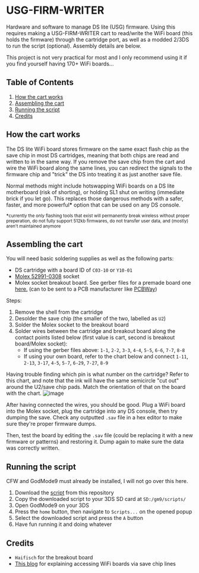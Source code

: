 # USG-FIRM-WRITER
Hardware and software to manage DS lite (USG) firmware. Using this requires making a USG-FIRM-WRITER cart to read/write the WiFi board (this holds the firmware) through the cartridge port, as well as a modded 2/3DS to run the script (optional). Assembly details are below.

This project is not very practical for most and I only recommend using it if you find yourself having 170+ WiFi boards... 

## Table of Contents
1. [How the cart works](#how-the-cart-works)
2. [Assembling the cart](#assembling-the-cart)
3. [Running the script](#running-the-script)
4. [Credits](#credits)

## How the cart works
The DS lite WiFi board stores firmware on the same exact flash chip as the save chip in most DS cartridges, meaning that both chips are read and written to in the same way. If you remove the save chip from the cart and wire the WiFi board along the same lines, you can redirect the signals to the firmware chip and "trick" the DS into treating it as just another save file. 

Normal methods might include hotswapping WiFi boards on a DS lite motherboard (risk of shorting), or holding SL1 shut on writing (immediate brick if you let go). This replaces those dangerous methods with a safer, faster, and more powerful<b>*</b> option that can be used on any DS console.

<sup><b>*</b>currently the only flashing tools that exist will permanently break wireless without proper preperation, do not fully support 512kb firmwares, do not transfer user data, and (mostly) aren't maintained anymore</sup>

## Assembling the cart
You will need basic soldering supplies as well as the following parts:
- DS cartridge with a board ID of `C03-10` or `Y10-01`
- [Molex 52991-0308](https://mou.sr/42sjkJz) socket
- Molex socket breakout board. See gerber files for a premade board one [here.]() (can to be sent to a PCB manufacturer like [PCBWay](https://www.pcbway.com/))

Steps:
1. Remove the shell from the cartridge
2. Desolder the save chip (the smaller of the two, labelled as `U2`)
3. Solder the Molex socket to the breakout board
4. Solder wires between the cartridge and breakout board along the contact points listed below (first value is cart, second is breakout board/Molex socket):
    - If using the gerber files above: `1-1`, `2-2`, `3-3`, `4-4`, `5-5`, `6-6`, `7-7`, `8-8`
    - If using your own board, refer to the chart below and connect `1-11`, `2-13`, `3-17`, `4-5`, `5-7`, `6-29`, `7-27`, `8-9`

Having trouble finding which pin is what number on the cartridge? Refer to this chart, and note that the ink will have the same semicircle "cut out" around the U2/save chip pads. Match the orientation of that on the board with the chart.
![image](https://randommeaninglesscharacters.com/assets/dsi/blog/UTL-FIRM-WRITER.jpg)

After having connected the wires, you should be good. Plug a WiFi board into the Molex socket, plug the cartridge into any DS console, then try dumping the save. Check any outputted `.sav` file in a hex editor to make sure they're proper firmware dumps.

Then, test the board by editing the `.sav` file (could be replacing it with a new firmware or patterns) and restoring it. Dump again to make sure the data was correctly written.

## Running the script
CFW and GodMode9 must already be installed, I will not go over this here.

1. Download the [script](https://github.com/IanSkinner1982/USG-FIRM-WRITER/blob/main/Script.gm9) from this repository
2. Copy the downloaded script to your 3DS SD card at `SD:/gm9/scripts/`
3. Open GodMode9 on your 3DS
4. Press the `home` button, then navigate to `Scripts...` on the opened popup
5. Select the downloaded script and press the `A` button
6. Have fun running it and doing whatever 

## Credits
- `Haifisch` for the breakout board
- [This blog](http://imaginglabo.web.fc2.com/DSL-Fw.htm) for explaining accessing WiFi boards via save chip lines
